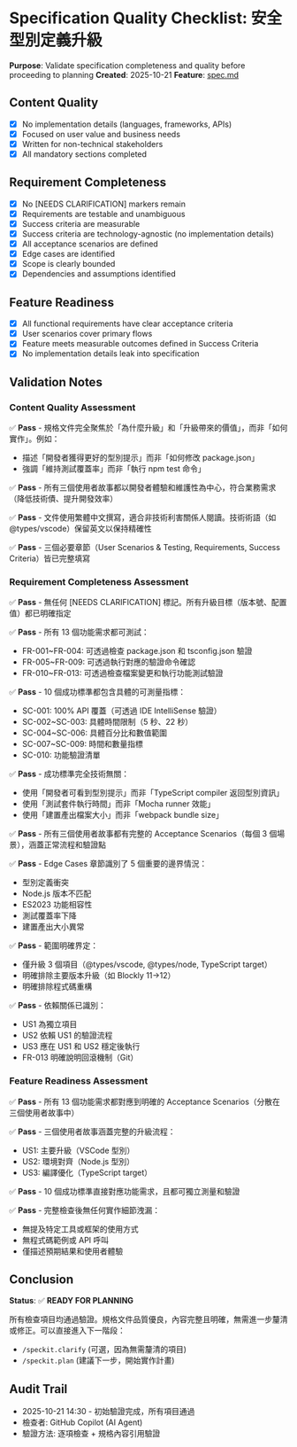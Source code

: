# Specification Quality Checklist: 安全型別定義升級

**Purpose**: Validate specification completeness and quality before proceeding to planning
**Created**: 2025-10-21
**Feature**: [spec.md](../spec.md)

## Content Quality

-   [x] No implementation details (languages, frameworks, APIs)
-   [x] Focused on user value and business needs
-   [x] Written for non-technical stakeholders
-   [x] All mandatory sections completed

## Requirement Completeness

-   [x] No [NEEDS CLARIFICATION] markers remain
-   [x] Requirements are testable and unambiguous
-   [x] Success criteria are measurable
-   [x] Success criteria are technology-agnostic (no implementation details)
-   [x] All acceptance scenarios are defined
-   [x] Edge cases are identified
-   [x] Scope is clearly bounded
-   [x] Dependencies and assumptions identified

## Feature Readiness

-   [x] All functional requirements have clear acceptance criteria
-   [x] User scenarios cover primary flows
-   [x] Feature meets measurable outcomes defined in Success Criteria
-   [x] No implementation details leak into specification

## Validation Notes

### Content Quality Assessment

✅ **Pass** - 規格文件完全聚焦於「為什麼升級」和「升級帶來的價值」，而非「如何實作」。例如：

-   描述「開發者獲得更好的型別提示」而非「如何修改 package.json」
-   強調「維持測試覆蓋率」而非「執行 npm test 命令」

✅ **Pass** - 所有三個使用者故事都以開發者體驗和維護性為中心，符合業務需求（降低技術債、提升開發效率）

✅ **Pass** - 文件使用繁體中文撰寫，適合非技術利害關係人閱讀。技術術語（如 @types/vscode）保留英文以保持精確性

✅ **Pass** - 三個必要章節（User Scenarios & Testing, Requirements, Success Criteria）皆已完整填寫

### Requirement Completeness Assessment

✅ **Pass** - 無任何 [NEEDS CLARIFICATION] 標記。所有升級目標（版本號、配置值）都已明確指定

✅ **Pass** - 所有 13 個功能需求都可測試：

-   FR-001~FR-004: 可透過檢查 package.json 和 tsconfig.json 驗證
-   FR-005~FR-009: 可透過執行對應的驗證命令確認
-   FR-010~FR-013: 可透過檢查檔案變更和執行功能測試驗證

✅ **Pass** - 10 個成功標準都包含具體的可測量指標：

-   SC-001: 100% API 覆蓋（可透過 IDE IntelliSense 驗證）
-   SC-002~SC-003: 具體時間限制（5 秒、22 秒）
-   SC-004~SC-006: 具體百分比和數值範圍
-   SC-007~SC-009: 時間和數量指標
-   SC-010: 功能驗證清單

✅ **Pass** - 成功標準完全技術無關：

-   使用「開發者可看到型別提示」而非「TypeScript compiler 返回型別資訊」
-   使用「測試套件執行時間」而非「Mocha runner 效能」
-   使用「建置產出檔案大小」而非「webpack bundle size」

✅ **Pass** - 所有三個使用者故事都有完整的 Acceptance Scenarios（每個 3 個場景），涵蓋正常流程和驗證點

✅ **Pass** - Edge Cases 章節識別了 5 個重要的邊界情況：

-   型別定義衝突
-   Node.js 版本不匹配
-   ES2023 功能相容性
-   測試覆蓋率下降
-   建置產出大小異常

✅ **Pass** - 範圍明確界定：

-   僅升級 3 個項目（@types/vscode, @types/node, TypeScript target）
-   明確排除主要版本升級（如 Blockly 11→12）
-   明確排除程式碼重構

✅ **Pass** - 依賴關係已識別：

-   US1 為獨立項目
-   US2 依賴 US1 的驗證流程
-   US3 應在 US1 和 US2 穩定後執行
-   FR-013 明確說明回滾機制（Git）

### Feature Readiness Assessment

✅ **Pass** - 所有 13 個功能需求都對應到明確的 Acceptance Scenarios（分散在三個使用者故事中）

✅ **Pass** - 三個使用者故事涵蓋完整的升級流程：

-   US1: 主要升級（VSCode 型別）
-   US2: 環境對齊（Node.js 型別）
-   US3: 編譯優化（TypeScript target）

✅ **Pass** - 10 個成功標準直接對應功能需求，且都可獨立測量和驗證

✅ **Pass** - 完整檢查後無任何實作細節洩漏：

-   無提及特定工具或框架的使用方式
-   無程式碼範例或 API 呼叫
-   僅描述預期結果和使用者體驗

## Conclusion

**Status**: ✅ **READY FOR PLANNING**

所有檢查項目均通過驗證。規格文件品質優良，內容完整且明確，無需進一步釐清或修正。可以直接進入下一階段：

-   `/speckit.clarify` (可選，因為無需釐清的項目)
-   `/speckit.plan` (建議下一步，開始實作計畫)

## Audit Trail

-   2025-10-21 14:30 - 初始驗證完成，所有項目通過
-   檢查者: GitHub Copilot (AI Agent)
-   驗證方法: 逐項檢查 + 規格內容引用驗證
